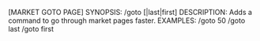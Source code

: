 [MARKET GOTO PAGE]
SYNOPSIS: /goto [<pagenumber>|last|first]
DESCRIPTION: Adds a command to go through market pages faster.
EXAMPLES: /goto 50
          /goto last
          /goto first


